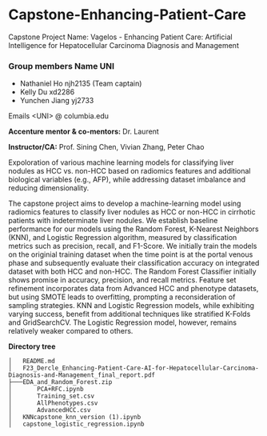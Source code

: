# Capstone-Enhancing-Patient-Care
Capstone Project Name: Vagelos - Enhancing Patient Care: Artificial Intelligence for Hepatocellular Carcinoma Diagnosis and Management 

### Group members Name UNI 
- Nathaniel Ho njh2135 (Team captain)
- Kelly Du xd2286
- Yunchen Jiang yj2733

Emails  &lt;UNI&gt; @ columbia.edu

**Accenture mentor & co-mentors:** Dr. Laurent

**Instructor/CA:** Prof. Sining Chen, Vivian Zhang, Peter Chao

Expoloration of various machine learning models for classifying liver nodules as HCC vs. non-HCC based on radiomics features and additional biological variables (e.g., AFP), while addressing dataset imbalance and reducing dimensionality.

The capstone project aims to develop a machine-learning model using radiomics features to classify liver nodules as HCC or non-HCC in cirrhotic patients with indeterminate liver nodules. We establish baseline performance for our models using the Random Forest, K-Nearest Neighbors (KNN), and Logistic Regression algorithm, measured by classification metrics such as precision, recall, and F1-Score. We initially train the models on the originial training dataset when the time point is at the portal venous phase and subsequently evaluate their classification accuracy on integrated dataset with both HCC and non-HCC. The Random Forest Classifier initially shows promise in accuracy, precision, and recall metrics. Feature set refinement incorporates data from Advanced HCC and phenotype datasets, but using SMOTE leads to overfitting, prompting a reconsideration of sampling strategies. KNN and Logistic Regression models, while exhibiting varying success, benefit from additional techniques like stratified K-Folds and GridSearchCV. The Logistic Regression model, however, remains relatively weaker compared to others.


**Directory tree**
```
│   README.md
│   F23_Dercle_Enhancing-Patient-Care-AI-for-Hepatocellular-Carcinoma-Diagnosis-and-Management_final_report.pdf
├───EDA_and_Random_Forest.zip
│       PCA+RFC.ipynb
│       Training_set.csv
│       AllPhenotypes.csv
│       AdvancedHCC.csv
│   KNNcapstone_knn_version (1).ipynb
│   capstone_logistic_regression.ipynb
